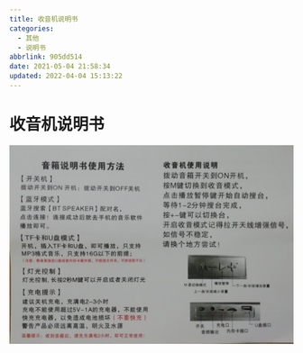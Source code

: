 ```yaml
---
title: 收音机说明书
categories: 
  - 其他
  - 说明书
abbrlink: 905dd514
date: 2021-05-04 21:58:34
updated: 2022-04-04 15:13:22
---
```

# 收音机说明书
<!-- ![说明书](https://raw.githubusercontent.com/lanlan2017/images/master/Blog/Other/ProductManual/radio/1.jpg) -->
![说明书](https://raw.githubusercontent.com/lanlan2017/images/master/Blog/Other/ProductManual/radio/1.jpg)

<!-- ![这里有一张图片](https://gitee.com/XiaoLan223/images/blob/master/Blog/Other/ProductManual/radio/1.jpg) -->


<!-- ![](https://raw.githubusercontent.com/lanlan2017/images/master/Blog/Programming/Linux/General/VIEditorAndGarbledProblem/1.png) -->


<!-- ![这里有一张图片](https://raw.githubusercontent.com/lanlan2017/images/3a6b6244b90244da22123165c5f1d7f2a2e63774/Blog/Other/ProductManual/radio/1.jpg) -->

<!-- ![](https://raw.githubusercontent.com/lanlan2017/images/master/Blog/Other/ProductManual/radio/1.jpg) -->
